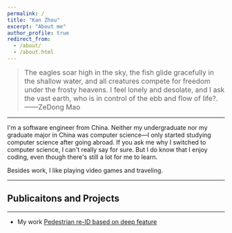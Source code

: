 ```yaml
---
permalink: /
title: "Kan Zhou"
excerpt: "About me"
author_profile: true
redirect_from: 
  - /about/
  - /about.html
---
```


> <font size=3>The eagles soar high in the sky, the fish glide gracefully in the shallow water, and all creatures compete for freedom under the frosty heavens. I feel lonely and desolate, and I ask the vast earth, who is in control of the ebb and flow of life?.  ——ZeDong Mao </font>
---

I'm a software engineer from China. Neither my undergraduate nor my graduate major in China was computer science—I only started studying computer science after going abroad. If you ask me why I switched to computer science, I can't really say for sure. But I do know that I enjoy coding, even though there's still a lot for me to learn.


Besides work, I like playing video games and traveling.


---
## Publicaitons and Projects
---
- My work [Pedestrian re-ID based on deep feature](https://ieeexplore.ieee.org/abstract/document/9019203) 